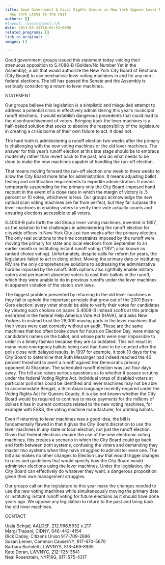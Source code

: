 ```yaml
---
title: Good Government & Civil Rights Groups in New York Oppose Lever Machines Returning
  New York State to the Past
authors: []
#layout: layouts/post.njk
date: 2013-05-23T16:05:52+0000
related_programs: []
link_to_original: ''
images: []

---
```

Good government groups issued this statement today voicing their strenuous opposition to S.4088-B (Golden/No Number Yet in the Assembly), a bill that would authorize the New York City Board of Elections (City Board) to use mechanical lever voting machines in and for any non-federal elections. The bill has passed the Senate and the Assembly is seriously considering a return to lever machines.

STATEMENT

Our groups believe this legislation is a simplistic and misguided attempt to address a potential crisis in effectively administering this year’s municipal runoff elections. It would establish dangerous precedents that could lead to the disenfranchisement of voters. Bringing back the lever machines is a half-baked solution that seeks to absolve the responsibility of the legislature in creating a crisis borne of their own failure to act. It does not.

The hard truth is administering a runoff election two weeks after the primary is challenging with the new voting machines or the old lever machines. The answer for this year’s runoff election at this late stage should be to embrace modernity rather than revert back to the past, and do what needs to be done to make the new machines capable of handling the run-off election.

That means moving forward the run-off election one week to three weeks to allow the City Board more time for administration. It means adjusting ballot testing and certification requirements to expedite administration. It means temporarily suspending for the primary only the City Board-imposed hand recount in the event of a close race in which the margin of victory is .5 percent or 10 votes, whichever is less. Our groups acknowledge the new optical scan voting machines are far from perfect, but they far surpass the lever machines in enabling voters to verify their vote actually counts and ensuring elections accessible to all voters.

S.4008-B puts forth the old Shoup lever voting machines, invented in 1897, as the solution to the challenges in administering the runoff election for citywide offices in New York City just two weeks after the primary election. The only real solutions to the time constraints imposed by the runoff were moving the primary for state and local elections from September to an earlier month or instituting instant runoff voting (“IRV”; also known as ranked choice voting). Unfortunately, despite calls for reform for years, the legislature failed to act in doing either. Moving the primary date or instituting IRV are the only comprehensive solutions to addressing the administrative hurdles imposed by the runoff. Both options also rightfully enable military voters and permanent absentee voters to cast their ballots in the runoff, which they were unable to do in previous runoffs under the lever machines in apparent violation of the state’s own laws.

The biggest problem presented by returning to the old lever machines is they fail to uphold the important principle that grew out of the 2001 Bush-Gore election: every voter should be able to verify their votes for candidates by viewing such choices on paper. S.4008-B instead scoffs at this principle enshrined in the federal Help America Vote Act (HAVA), and asks New Yorkers to instead trust the 28,000 moving parts in the lever machines that their votes were cast correctly without an audit. These are the same machines that too often broke down for hours on Election Day, were missing candidate’s names on the ballot, and whose parts were near impossible to order in a timely fashion because they are so outdated. This will result in many more emergency ballots being cast that have to be counted after the polls close with delayed results. In 1997 for example, it took 10 days for the City Board to determine that Ruth Messinger had indeed reached the 40 percent threshold to avert a runoff against her Democratic primary opponent Al Sharpton. The scheduled runoff election was just four days away. The bill also raises serious questions as to whether it passes scrutiny under the federal Voting Rights Act. Individual votes of disabled voters at particular poll sites could be identified and lever machines may not be able to accommodate Bengali, a third Asian language recently required under the Voting Rights Act for Queens County. It is also not known whether the City Board would be required to continue to make payments for the millions of dollars it has in current contracts related to the new voting machines, for example with ES&S, the voting machine manufacturer, for printing ballots.

Even if returning to lever machines was a good idea, the bill is fundamentally flawed in that it gives the City Board discretion to use the lever machines in any state or local election, not just the runoff election. Given that federal elections require the use of the new electronic voting machines, this creates a scenario in which the City Board could go back and forth between both systems, confusing the voters and demanding they master two systems when they have struggled to administer even one. The bill also makes no other changes to Election Law that would trigger changes to rules and guidelines that would specify how the City Board would administer elections using the lever machines. Under the legislation, the City Board can effectively do whatever they want: a dangerous proposition given their own management struggles.

Our groups call on the legislature to this year make the changes needed to use the new voting machines while simultaneously moving the primary date or instituting instant runoff voting for future elections as it should have done years ago. We oppose any legislation to return to the past and bring back the old lever machines.

CONTACT

Ujala Sehgal, AALDEF, 212.966.5932 x.217  
Margi Trapani, CIDNY, 646-442-4154  
Dick Dadey, Citizens Union 917-709-2896  
Susan Lerner, Common Cause/NY, 917-670-5670  
Barbara Bartoletti, LWVNYS, 518-469-8905  
Kate Doran, LWVNYC, 212-725-3541  
Neal Rosenstein, NYPIRG, 917-575-4317